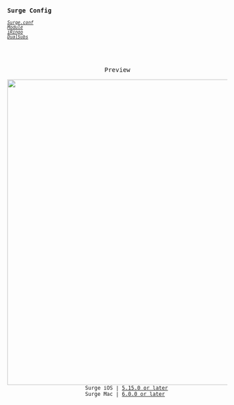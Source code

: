 <samp><b>Surge Config</b></samp>

<sub><em>[`Surge.conf`](https://raw.githubusercontent.com/evolvereix/surge/refs/heads/main/Surge.conf)</em></sub><br>
<sub><em>[`Module`](https://github.com/evolvereix/surge/tree/main/modules)</em></sub><br>
<sub><em>[`iRingo`](https://nsringo.github.io)</em></sub><br>
<sub><em>[`DualSubs`](https://dualsubs.github.io)</em></sub><br>

<br>
<br>
<p align="center"><samp>Preview</samp></p>

<p align="center">
<img width="700" src="https://github.com/evolvereix/surge/assets/37773107/9c422958-7658-4640-bac3-7a2bb1dbe3db" />
<br>
<sub><samp>&nbsp;&nbsp;&nbsp;&nbsp;&nbsp;&nbsp;Surge iOS | <a href="https://apps.apple.com/app/surge-5/id1442620678">5.15.0 or later</a></samp></sub>
<br>
<sub><samp>&nbsp;&nbsp;&nbsp;&nbsp;&nbsp;&nbsp;Surge Mac | <a href="https://kb.nssurge.com/surge-knowledge-base/release-notes/surge-mac-6">6.0.0 or later</a>&nbsp;</samp></sub>
</p>

<br>